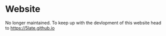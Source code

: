 # Website
No longer maintained. To keep up with the devlopment of this website head to https://5late.github.io
